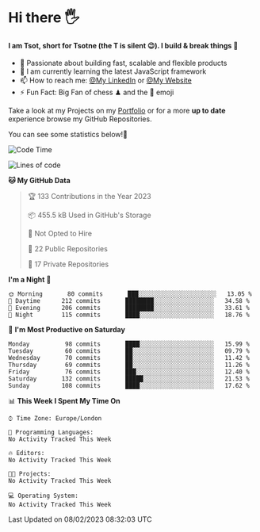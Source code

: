# Hi there :raised_hand_with_fingers_splayed:
#### I am Tsot, short for Tsotne (the T is silent :wink:). I build & break things :space_invader:
- :telescope: Passionate about building fast, scalable and flexible products
- :seedling: I am currently learning the latest JavaScript framework 
- :mailbox: How to reach me: [@My LinkedIn](https://www.linkedin.com/in/tsotne-gvadzabia/) or [@My Website](https://tsotne.co.uk/contact)
- :zap: Fun Fact: Big Fan of chess ♟ and the 👾 emoji

Take a look at my Projects on my [Portfolio](https://tsotne.co.uk/) or for a more **up to date** experience browse my GitHub Repositories.

You can see some statistics below!:space_invader:
<!--START_SECTION:waka-->
![Code Time](http://img.shields.io/badge/Code%20Time-761%20hrs%202%20mins-blue)

![Lines of code](https://img.shields.io/badge/From%20Hello%20World%20I%27ve%20Written-666%20Thousand%20lines%20of%20code-blue)

**🐱 My GitHub Data** 

> 🏆 133 Contributions in the Year 2023
 > 
> 📦 455.5 kB Used in GitHub's Storage 
 > 
> 🚫 Not Opted to Hire
 > 
> 📜 22 Public Repositories 
 > 
> 🔑 17 Private Repositories  
 > 
**I'm a Night 🦉** 

```text
🌞 Morning       80 commits       ███░░░░░░░░░░░░░░░░░░░░░░   13.05 % 
🌆 Daytime      212 commits       ████████░░░░░░░░░░░░░░░░░   34.58 % 
🌃 Evening      206 commits       ████████░░░░░░░░░░░░░░░░░   33.61 % 
🌙 Night        115 commits       ████░░░░░░░░░░░░░░░░░░░░░   18.76 % 

```
📅 **I'm Most Productive on Saturday** 

```text
Monday          98 commits       ████░░░░░░░░░░░░░░░░░░░░░   15.99 % 
Tuesday         60 commits       ██░░░░░░░░░░░░░░░░░░░░░░░   09.79 % 
Wednesday       70 commits       ██░░░░░░░░░░░░░░░░░░░░░░░   11.42 % 
Thursday        69 commits       ██░░░░░░░░░░░░░░░░░░░░░░░   11.26 % 
Friday          76 commits       ███░░░░░░░░░░░░░░░░░░░░░░   12.40 % 
Saturday       132 commits       █████░░░░░░░░░░░░░░░░░░░░   21.53 % 
Sunday         108 commits       ████░░░░░░░░░░░░░░░░░░░░░   17.62 % 

```


📊 **This Week I Spent My Time On** 

```text
⌚︎ Time Zone: Europe/London

💬 Programming Languages: 
No Activity Tracked This Week

🔥 Editors: 
No Activity Tracked This Week

🐱‍💻 Projects: 
No Activity Tracked This Week

💻 Operating System: 
No Activity Tracked This Week

```


 Last Updated on 08/02/2023 08:32:03 UTC
<!--END_SECTION:waka-->
